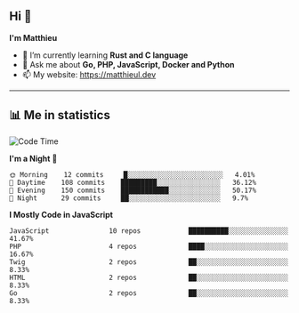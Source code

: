 ## Hi 👋
**I'm Matthieu**

- 🌱 I’m currently learning **Rust and C language**
- 💬 Ask me about **Go, PHP, JavaScript, Docker and Python**
- 📫 My website: https://matthieul.dev

-------

## 📊 Me in statistics
<!--START_SECTION:waka-->
![Code Time](http://img.shields.io/badge/Code%20Time-205%20hrs%2025%20mins-blue)

**I'm a Night 🦉** 

```text
🌞 Morning    12 commits     █░░░░░░░░░░░░░░░░░░░░░░░░   4.01% 
🌆 Daytime    108 commits    █████████░░░░░░░░░░░░░░░░   36.12% 
🌃 Evening    150 commits    ████████████░░░░░░░░░░░░░   50.17% 
🌙 Night      29 commits     ██░░░░░░░░░░░░░░░░░░░░░░░   9.7%

```


**I Mostly Code in JavaScript** 

```text
JavaScript               10 repos            ██████████░░░░░░░░░░░░░░░   41.67% 
PHP                      4 repos             ████░░░░░░░░░░░░░░░░░░░░░   16.67% 
Twig                     2 repos             ██░░░░░░░░░░░░░░░░░░░░░░░   8.33% 
HTML                     2 repos             ██░░░░░░░░░░░░░░░░░░░░░░░   8.33% 
Go                       2 repos             ██░░░░░░░░░░░░░░░░░░░░░░░   8.33%

```



<!--END_SECTION:waka-->

